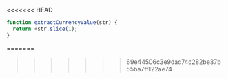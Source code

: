 <<<<<<< HEAD
```js run
function extractCurrencyValue(str) {
  return +str.slice(1);
}
```
=======
>>>>>>> 69e44506c3e9dac74c282be37b55ba7ff122ae74

